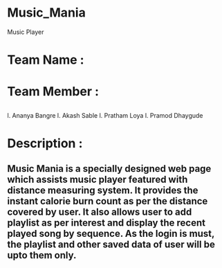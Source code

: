 # Music_Mania
Music Player
# Team Name : 
## <Dcode>

# Team Member : 
##
l. Ananya Bangre 
l. Akash Sable 
l. Pratham Loya 
l. Pramod Dhaygude

#  Description : 
## Music Mania is a specially designed web page which assists music player featured with distance measuring system. It provides the instant calorie burn count as per the  distance covered by user. It also allows user to  add  playlist as per interest and display the recent played song by sequence. As the login is must, the playlist and other saved data of user will be upto them only.

